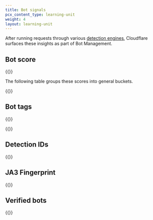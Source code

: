 ```yaml
---
title: Bot signals
pcx_content_type: learning-unit
weight: 4
layout: learning-unit
---
```


After running requests through various [detection engines](/learning-paths/modules/security/bot-management-concepts/bot-detections/?learning_path=bot-management), Cloudflare surfaces these insights as part of Bot Management.

## Bot score

{{<render file="_bot-score-definition.md" productFolder="bots" >}}

The following table groups these scores into general buckets.

{{<render file="_bot-groupings.md" productFolder="bots" >}}

## Bot tags

{{<render file="_bot-tags.md" productFolder="bots" >}}
<br/>

{{<render file="_bot-tags-values.md" productFolder="bots" >}}

## Detection IDs

{{<render file="_detection-ids" productFolder="bots" >}}
<br/>

## JA3 Fingerprint

{{<render file="_ja3-fingerprint.md" productFolder="bots" >}}

## Verified bots

{{<render file="_verified-bots.md" productFolder="bots" >}}